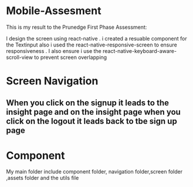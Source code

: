 # Mobile-Assesment
This is my result to the Prunedge First Phase Assessment:

I design the  screen using react-native . i created a resuable component for the Textinput also i used the react-native-responsive-screen  to ensure responsiveness . I also ensure i use the react-native-keyboard-aware-scroll-view to prevent screen overlapping




# Screen Navigation
## When you click on the signup it leads to the insight page and on the insight page when you click on the logout it leads back to tbe sign up page


# Component
My main folder include component folder, navigation folder,screen folder ,assets folder and the utils file


